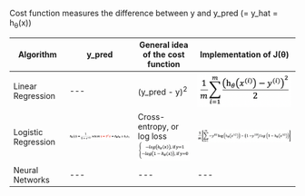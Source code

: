 Cost function measures the difference between y and y_pred (= y_hat = h<sub>θ</sub>(x))

Algorithm | y_pred | General idea of the cost function | Implementation of J(θ)
--- | --- | --- | ---
Linear Regression | --- | (y_pred - y)<sup>2</sup> | <img src="./images/cost_function_linear_regression.png" width="180px">
Logistic Regression | <img src="./images/y_hat_logistic_function.png" width="350px"> | Cross-entropy, or log loss<br/><img src="./images/cost_function_logistic_regression_idea.png" width="200px"> | <img src="./images/cost_function_logistic_regression_implementation.png" width="400px">
Neural Networks | --- | --- | ---

